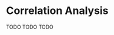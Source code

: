 # Correlation Analysis

[//]: # (TODO)
<web-summary>TODO</web-summary>
<card-summary>TODO</card-summary>
<link-summary>TODO</link-summary>